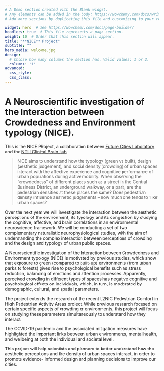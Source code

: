 ```yaml
---
# A Demo section created with the Blank widget.
# Any elements can be added in the body: https://wowchemy.com/docs/writing-markdown-latex/
# Add more sections by duplicating this file and customizing to your requirements.

widget: hero  # See https://wowchemy.com/docs/page-builder/
headless: true  # This file represents a page section.
weight: 10  # Order that this section will appear.
title: "**NICE** Project"
subtitle: ""
hero_media: welcome.jpg
design:
  # Choose how many columns the section has. Valid values: 1 or 2.
  columns: '1'
advanced:
  css_style:
  css_class:
---
```


# A Neuroscientific investigation of the Interaction between Crowdedness and Environment typology (NICE). 

This is the NICE PRoject, a collaboration between [Future Cities Laboratory](https://fcl.ethz.ch/research/research-projects/NICE.html) and the [NTU Clinical Brain Lab](http://www.clinicalbrain.org/).

> NICE aims to understand how the typology (green vs built), design (aesthetic judgement), and social density (crowding) of urban spaces interact with the affective experience and cognitive performance of urban populations during active mobility. When observing the “crowdedness” of different places such as a street in the Central Business District, an underground walkway, or a park, are the pedestrian densities at these places the same? Does pedestrian density influence aesthetic judgements – how much one tends to ‘like’ urban spaces?

Over the next year we will investigate the interaction between the aesthetic perceptions of the environment, its typology and its congestion by studying the cognitive, affective, and brain correlations in an environmental neuroscience framework. We will be conducting a set of two complementary naturalistic neurophysiological studies, with the aim of understanding the complex interaction between perceptions of crowding and the design and typology of urban public spaces.

A Neuroscientific investigation of the Interaction between Crowdedness and Environment typology (NICE) is motivated by previous studies, which show that exposure to green (compared to built-​up) environments (from urban parks to forests) gives rise to psychological benefits such as stress reduction, balancing of emotions and attention processes. Apparently, perceived crowding in different types of spaces has negative cognitive and psychological effects on individuals, which, in turn, is moderated by demographic, cultural, and spatial parameters.

The project extends the research of the recent L2NIC Pedestrian Comfort in High Pedestrian Activity Areas project. While previous research focused on certain specific aspects of crowding or environments, this project will focus on studying these parameters simultaneously to understand how they interact.

The COVID-​19 pandemic and the associated mitigation measures have highlighted the important links between urban environments, mental health, and wellbeing at both the individual and societal level.

This project will help scientists and planners to better understand how the aesthetic perceptions and the density of urban spaces interact, in order to promote evidence-​ informed design and planning decisions to improve our cities. 